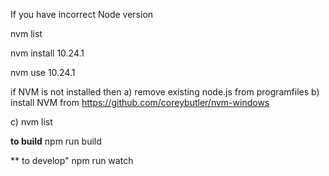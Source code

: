 If you have incorrect Node version

nvm list

nvm install 10.24.1

nvm use 10.24.1

if NVM is not installed 
then
a) remove existing node.js from programfiles
b) install NVM from https://github.com/coreybutler/nvm-windows

c) nvm list


**to build**
npm run build

** to develop"
npm run watch